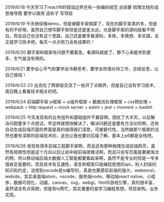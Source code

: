 2019/6/18 今天学习了react16的错误边界还有一些编码规范 总结要 梳理文档形成思维导图 要学以致用 造轮子 写项目

2019/6/19 今天继续做demo，但是被脚手架搞蒙了，现在的脚手架真的多，但是有的不好用，虽然自己想写脚手架但是还是差太远，光是脚手架的源码就看不明白，而且自己也没有这个思路，自己还是要多看源码，多练，多猜想，多实践，反正就学习技术吧，每天一点点努力会有成果的！

2019/6/20 脚手架和框架有问题不要着急，看源码就是了，静下心来能学到更多，生气是没有用的。

2019/6/21 要学会心平气和要学会冷静思考，要学会热情对待工作，总结反思，让自己值钱！

2019/6/22-23 出去吃了两顿饭交流了一些开了点眼界，但是自己没有学习技术，周日晚上看看技术相关的吧。

2019/6/24 前端脚手架 js框架 + ui组件框架 + 数据流处理框架 + css预处理 + webpack + http request + mock server + eslint + jest + moment + loadsh

2019/6/25 今天发现有的业务组件和基础组件不兼容啊，困扰了大半天，以后解决问题要多个点尝试，早这样就很快解决了，解决问题还是要有方法论的啊，还有自动生成前端页面的界面是真的值得我们深思，可被替代性，当然做那个框架的当然也要有深厚的前端技术的，这也让我也要对后端了解，基本上p6都是全栈吧。

2019/6/26 发现有很多前端工程脚手架啊，而且还有那种拖拽生成前端网页，虽然有局限性但是这个方向以后让初中级前端很难活啊，而且只会写页面是要被淘汰的啊，所以移动端后端大数据人工智能都要看起来啊，虽然不是专业的但是一专多强肯定是要的，而且技术有互通性，语言和框架只是编程思想的api，别人封装的知识和约定，没想到vscode是ts编写的，真是也要感叹前端的强大，webexcel，webide，其实桌面端atom，vscode，服务端node，移动端react native，小程序，数据可视化，动画，canvas，svg，webgl，html5游戏引擎，真的很丰富，虽然语言有点简陋，但是有ts帮忙，其实重要的是学习编程思想，项目架构，业务实现。
